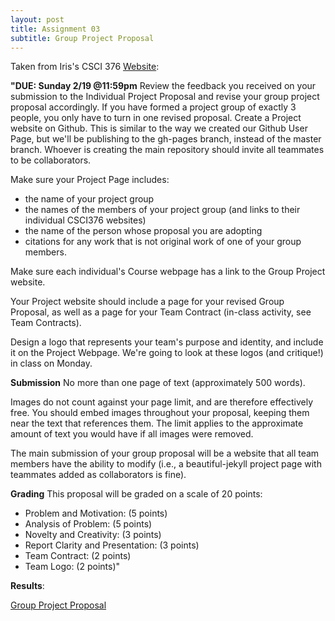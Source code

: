 ```yaml
---
layout: post
title: Assignment 03
subtitle: Group Project Proposal
---
```


Taken from Iris's CSCI 376 [Website](https://sites.google.com/williams.edu/csci376-2018/project/project-proposal?authuser=0):

**"DUE: Sunday 2/19 @11:59pm**
Review the feedback you received on your submission to the Individual Project Proposal and revise your group project proposal accordingly. If you have formed a project group of exactly 3 people, you only have to turn in one revised proposal.
Create a Project website on Github. This is similar to the way we created our Github User Page, but we'll be publishing to the gh-pages branch, instead of the master branch. Whoever is creating the main repository should invite all teammates to be collaborators.

Make sure your Project Page includes:
- the name of your project group
- the names of the members of your project group (and links to their individual CSCI376 websites)
- the name of the person whose proposal you are adopting
- citations for any work that is not original work of one of your group members.

Make sure each individual's Course webpage has a link to the Group Project website.

Your Project website should include a page for your revised Group Proposal, as well as a page for your Team Contract (in-class activity, see Team Contracts).

Design a logo that represents your team's purpose and identity, and include it on the Project Webpage. We're going to look at these logos (and critique!) in class on Monday.

**Submission**
No more than one page of text (approximately 500 words).

Images do not count against your page limit, and are therefore effectively free. You should embed images throughout your proposal, keeping them near the text that references them. The limit applies to the approximate amount of text you would have if all images were removed.

The main submission of your group proposal will be a website that all team members have the ability to modify (i.e., a beautiful-jekyll project page with teammates added as collaborators is fine).

**Grading**
This proposal will be graded on a scale of 20 points:
- Problem and Motivation: (5 points)
- Analysis of Problem: (5 points)
- Novelty and Creativity: (3 points)
- Report Clarity and Presentation: (3 points)
- Team Contract: (2 points)
- Team Logo: (2 points)"

**Results**:

[Group Project Proposal](http://www.lester-lee.com/curious-places/)
